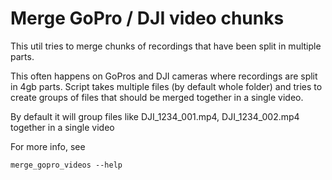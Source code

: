 # Merge GoPro / DJI video chunks

This util tries to merge chunks of recordings that have been split in multiple parts.

This often happens on GoPros and DJI cameras where recordings are split in 4gb parts.
Script takes multiple files (by default whole folder) and tries to create groups of
files that should be merged together in a single video.

By default it will group files like DJI_1234_001.mp4, DJI_1234_002.mp4 together in a single video

For more info, see
```
merge_gopro_videos --help
```
